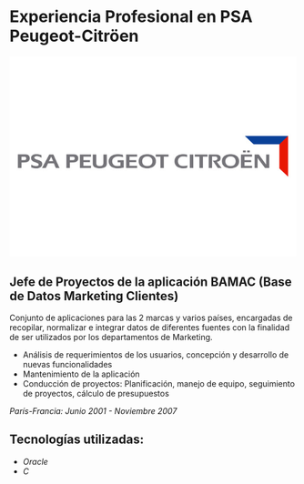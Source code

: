 # Experiencia Profesional en PSA Peugeot-Citröen

<img class="img-art" src="../../../assets/img/proyectos/logo-psa.jpg" alt="Vista del web site">


## Jefe de Proyectos de la aplicación BAMAC (Base de Datos Marketing Clientes)

Conjunto de aplicaciones para las 2 marcas y varios países, encargadas de recopilar, normalizar e integrar datos de diferentes fuentes con la finalidad de ser utilizados por los departamentos de Marketing.

- Análisis de requerimientos de los usuarios, concepción y desarrollo de nuevas funcionalidades
- Mantenimiento de la aplicación
- Conducción de proyectos: Planificación, manejo de
equipo, seguimiento de proyectos, cálculo de
presupuestos

*París-Francia: Junio 2001 - Noviembre 2007*

## Tecnologías utilizadas:

- *Oracle*
- *C*
  